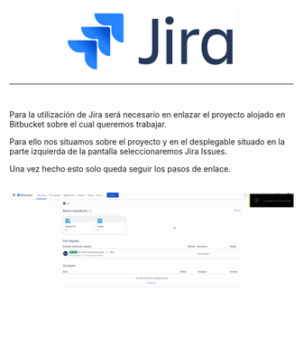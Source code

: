 <div align="center">

 <img src="../../que_ofrece/img/jira_logo.png" width="300px"> 

</div>

<hr>

<br>

<p>Para la utilización de Jira será necesario en enlazar el proyecto alojado en Bitbucket sobre el cual queremos trabajar.</p>

<p>Para ello nos situamos sobre el proyecto y en el desplegable situado en la parte izquierda de la pantalla seleccionaremos Jira Issues.</p>

<p>Una vez hecho esto solo queda seguir los pasos de enlace.</p>

<br>

<div align="center">

<img src="img/1.gif">

</div>

<br>



</div>
